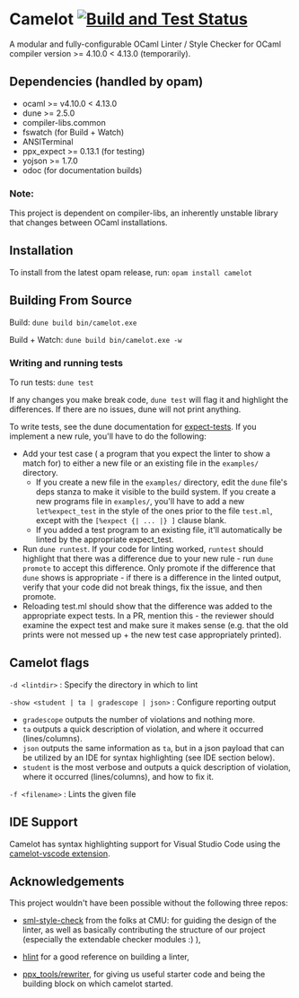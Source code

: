 # Camelot [![Build and Test Status](https://github.com/upenn-cis1xx/camelot/workflows/Build%20&%20Test/badge.svg)](https://github.com/upenn-cis1xx/camelot/actions?query=workflow%3A%22Build+%26+Test%22)
A modular and fully-configurable OCaml Linter / Style Checker for OCaml compiler version >= 4.10.0 < 4.13.0 (temporarily).

## Dependencies (handled by opam)
- ocaml >= v4.10.0 < 4.13.0
- dune >= 2.5.0
- compiler-libs.common
- fswatch (for Build + Watch)
- ANSITerminal
- ppx_expect >= 0.13.1 (for testing)
- yojson >= 1.7.0
- odoc (for documentation builds)

### Note:
This project is dependent on compiler-libs, an inherently unstable library that
changes between OCaml installations.

## Installation
To install from the latest opam release, run: `opam install camelot`

## Building From Source
Build:
`dune build bin/camelot.exe`

Build + Watch:
`dune build bin/camelot.exe -w`

### Writing and running tests
To run tests:
`dune test`

If any changes you make break code, `dune test` will flag it and highlight the differences. If there are no issues,
dune will not print anything.

To write tests, see the dune documentation for [expect-tests](https://dune.readthedocs.io/en/stable/tests/html).
If you implement a new rule, you'll have to do the following:
* Add your test case ( a program that you expect the linter to show a match for) to either a new file or an existing file
  in the `examples/` directory.
  * If you create a new file in the `examples/` directory, edit the `dune` file's deps stanza to make it visible to the
  build system. If you create a new programs file in `examples/`, you'll have to add a new `let%expect_test` in the style of the ones prior to the
  file `test.ml`, except with the `[%expect {| ... |} ]` clause blank.
  * If you added a test program to an existing file, it'll automatically be linted by the appropriate expect_test.
* Run `dune runtest`. If your code for linting worked, `runtest` should
  highlight that there was a difference due to your new rule - run `dune promote` to accept this difference.
  Only promote if the difference that `dune` shows is appropriate - if there is a difference in the linted output, verify that your code did not break things,
  fix the issue, and then promote.
* Reloading test.ml should show that the difference was added to the appropriate expect tests. In a PR, mention this - the reviewer
  should examine the expect test and make sure it makes sense (e.g. that the old prints were not messed up + the new test case appropriately printed).

## Camelot flags

`-d <lintdir>` : Specify the directory in which to lint

`-show <student | ta | gradescope | json>` : Configure reporting output
  - `gradescope` outputs the number of violations and nothing more.
  - `ta` outputs a quick description of violation, and where it occurred (lines/columns).
  - `json` outputs the same information as `ta`, but in a json payload that can be utilized by an IDE for syntax highlighting (see IDE section below). 
  - `student` is the most verbose and outputs a quick description of violation, where it occurred (lines/columns), and how to fix it.
  
`-f <filename>` : Lints the given file

## IDE Support

Camelot has syntax highlighting support for Visual Studio Code using the [camelot-vscode extension](https://github.com/esinx/camelot-vscode).

## Acknowledgements
This project wouldn't have been possible without the following three repos:

- [sml-style-check](https://github.com/jluningp/sml-style-check) from the folks at CMU: for guiding the design of the linter, as well as basically contributing the structure of our project (especially the extendable checker modules :) ),

- [hlint](https://github.com/ndmitchell/hlint) for a good reference on building a linter,

- [ppx_tools/rewriter](https://github.com/ocaml-ppx/ppx_tools/blob/master/rewriter.ml), for giving us useful starter code and being the building block on which camelot started. 




